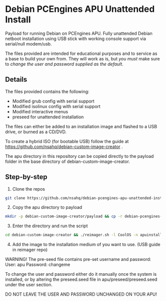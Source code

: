 # Debian PCEngines APU Unattended Install
Payload for running Debian on PCEngines APU. Fully unattended Debian netboot installation using USB stick with working console support via serial/null modem/usb.

The files provided are intended for educational purposes and to service as a base to build your own from. They will work as is, but *you must* make sure to *change the user and password supplied as the default*.

## Details

The files provided contains the following:
- Modified grub config with serial support
- Modified isolinux config with serial support
- Modified interactive menus
- preseed for unattended installation

The files can either be added to an installation image and flashed to a USB drive, or burned as a CD/DVD.

To create a hybrid ISO (for bootable USB) follow the guide at https://github.com/nsahq/debian-custom-image-creator .

The apu directory in this repository can be copied directly to the payload folder in the base directory of debian-custom-image-creator.

## Step-by-step

1. Clone the repos
```bash
git clone https://github.com/nsahq/debian-pcengines-apu-unattended-install.git && git clone https://github.com/nsahq/debian-custom-image-creator.git
```
2. Copy the apu directory to payload
```bash
mkdir -p debian-custom-image-creator/payload && cp -r debian-pcengines-apu-unattended-install/apu debian-custom-image-creator/payload/
```
3. Enter the directory and run the script
```bash
cd debian-custom-image-creator && ./reimager.sh -l CoolOS -n apuinstaller -p apu -a amd64 -r testing
```
4. Add the image to the installation medium of you want to use. (USB guide in reimager repo)

WARNING!
The pre-seed file contains pre-set username and password:
User: apu
Password: changeme

To change the user and password either do it manually once the system is installed, or by altering the preseed.seed file in apu/preseed/preseed.seed under the user section.

DO NOT LEAVE THE USER AND PASSWORD UNCHANGED ON YOUR APU!


